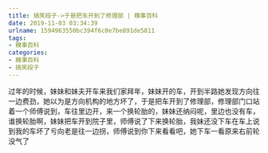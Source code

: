 ```yaml
---
title: 搞笑段子->于是把车开到了修理部 | 糗事百科
date: 2019-11-03 03:34:39
urlname: 1594963550bc394f6c0e7be891de5811
tags: 
- 糗事百科
categories:
- 糗事百科
- 搞笑段子
---
```

过年的时候，妹妹和妹夫开车来我们家拜年，妹妹开的车，开到半路她发现方向往一边费劲，她以为是方向机构的地方坏了，于是把车开到了修理部，修理部门口站着一个师傅说到，车往里边开，来一个换轮胎的，妹妹还纳闷呢，里边也没有车，谁换轮胎啊，妹妹把车开到院子里，师傅说了下来换轮胎，我妹还没下车在车上说到我的车坏了亏向老是往一边拐，师傅说到你下来看看吧，她下车一看原来右前轮没气了


